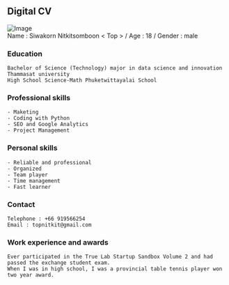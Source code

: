 ## Digital CV
![Image](https://img.in.th/images/3353184fd6f8aedcec54931c90c88fa4.jpg)  
Name : Siwakorn Nitkitsomboon < Top > / Age : 18 / Gender : male

### Education
    Bachelor of Science (Technology) major in data science and innovation Thammasat university
    High School Science-Math Phuketwittayalai School

### Professional skills
    - Maketing  
    - Coding with Python  
    - SEO and Google Analytics   
    - Project Management  

### Personal skills
    - Reliable and professional   
    - Organized  
    - Team player  
    - Time management   
    - Fast learner   

### Contact 
    Telephone : +66 919566254  
    Email : topnitkit@gmail.com  

### Work experience and awards
    Ever participated in the True Lab Startup Sandbox Volume 2 and had passed the exchange student exam.
    When I was in high school, I was a provincial table tennis player won two year award.
